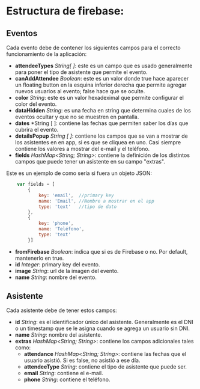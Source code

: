 # Estructura de firebase:

## Eventos
Cada evento debe de contener los siguientes campos para el correcto funcionamiento de la aplicación:
 - **attendeeTypes** *String[ ]*: este es un campo que es usado generalmente para poner el tipo de asistente que permite el evento.
 - **canAddAttendee** *Boolean*: este es un valor donde true hace aparecer un floating button en la esquina inferior derecha que permite agregar nuevos usuarios al evento; false hace que se oculte.
 - **color** *String*: este es un valor hexadeximal que permite configurar el color del evento.
 - **dataHidden** *String*: es una fecha en string que determina cuales de los eventos ocultar y que no se muestren en pantalla.
 - **dates** *String [ ]: contiene las fechas que permiten saber los días que cubrira el evento.
 - **detailsPopup** *String [ ]*: contiene los campos que se van a mostrar de los asistentes en en app, si es que se cliquea en uno. Casi siempre contiene los valores a mostrar del e-mail y el teléfono.
 - **fields** *HashMap<String; String>*: contiene la definición de los distintos campos que puede tener un asistente en su campo "extras".
 
 Este es un ejemplo de como sería si fuera un objeto JSON:
```javascript
    var fields = [
        {
            key: 'email',  //primary key
            name: 'Email', //Nombre a mostrar en el app
            type: 'text'   //tipo de dato
        },
        {
            key: 'phone',
            name: 'Teléfono', 
            type: 'text'
        }]
```

 - **fromFirebase** *Boolean*: indica que si es de Firebase o no. Por default, mantenerlo en true.
 - **id** *Integer*: primary key del evento.
 - **image** *String*: url de la imagen del evento.
 - **name** *String*: nombre del evento.

## Asistente
 Cada asistente debe de tener estos campos:
 - **id** *String*: es el identificador único del asistente. Generalmente es el DNI o un timestamp que se le asigna cuando se agrega un usuario sin DNI.
 - **name** *String*: nombre del asistente.
 - **extras** *HashMap<String; String>*: contiene los campos adicionales tales como:
    - **attendance** *HashMap<String; String>*: contiene las fechas que el usuario asistió. Si es false, no asistió a ese día.
    - **attendeeType** *String*: contiene el tipo de asistente que puede ser.
    - **email** *String*: contiene el e-mail.
    - **phone** *String*: contiene el teléfono.